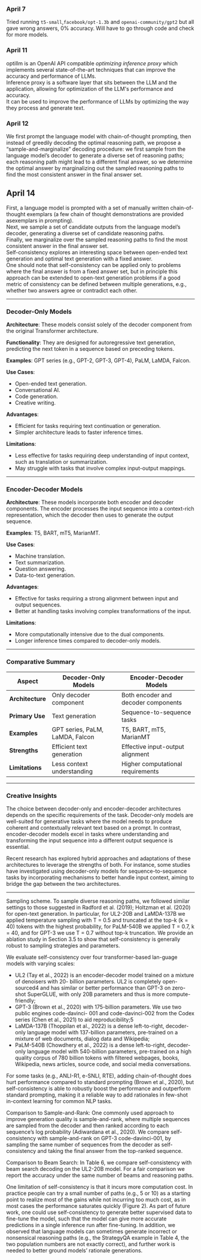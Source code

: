 ### April 7
Tried running `t5-small`,`facebook/opt-1.3b` and `openai-community/gpt2` but all gave wrong answers, 0% accuracy. Will have to go through code and check for more models.  

### April 11
optillm is an OpenAI API compatible _optimizing inference proxy_ which implements several state-of-the-art techniques that can improve the accuracy and performance of LLMs.  
Inference proxy is a software layer that sits between the LLM and the application, allowing for optimization of the LLM's performance and accuracy.  
It can be used to improve the performance of LLMs by optimizing the way they process and generate text.

### April 12
 We first prompt the language model
with chain-of-thought prompting, then instead of greedily decoding the optimal reasoning path, we
propose a “sample-and-marginalize” decoding procedure: we first sample from the language model’s
decoder to generate a diverse set of reasoning paths; each reasoning path might lead to a different
final answer, so we determine the optimal answer by marginalizing out the sampled reasoning paths
to find the most consistent answer in the final answer set.

## April 14
First, a language model is prompted with a set of manually written chain-of-thought exemplars (a few chain of thought demonstrations are provided asexemplars in prompting).  
Next, we sample a set of candidate outputs from the language model’s decoder, generating a diverse set of
candidate reasoning paths.  
Finally, we marginalize over the sampled reasoning paths to find the most consistent answer in the final answer set.  
Self-consistency explores an interesting space between open-ended text generation and optimal
text generation with a fixed answer.  
One should note that self-consistency can be applied
only to problems where the final answer is from a fixed answer set, but in principle this approach can
be extended to open-text generation problems if a good metric of consistency can be defined between
multiple generations, e.g., whether two answers agree or contradict each other.

---

### Decoder-Only Models

**Architecture**: These models consist solely of the decoder component from the original Transformer architecture.

**Functionality**: They are designed for autoregressive text generation, predicting the next token in a sequence based on preceding tokens.

**Examples**: GPT series (e.g., GPT-2, GPT-3, GPT-4), PaLM, LaMDA, Falcon.

**Use Cases**:
- Open-ended text generation.
- Conversational AI.
- Code generation.
- Creative writing.

**Advantages**:
- Efficient for tasks requiring text continuation or generation.
- Simpler architecture leads to faster inference times.

**Limitations**:
- Less effective for tasks requiring deep understanding of input context, such as translation or summarization.
- May struggle with tasks that involve complex input-output mappings.

---

### Encoder-Decoder Models

**Architecture**: These models incorporate both encoder and decoder components. The encoder processes the input sequence into a context-rich representation, which the decoder then uses to generate the output sequence.

**Examples**: T5, BART, mT5, MarianMT.

**Use Cases**:
- Machine translation.
- Text summarization.
- Question answering.
- Data-to-text generation.

**Advantages**:
- Effective for tasks requiring a strong alignment between input and output sequences.
- Better at handling tasks involving complex transformations of the input.

**Limitations**:
- More computationally intensive due to the dual components.
- Longer inference times compared to decoder-only models.

---

### Comparative Summary

| Aspect              | Decoder-Only Models                     | Encoder-Decoder Models                      |
|---------------------|-----------------------------------------|---------------------------------------------|
| **Architecture**    | Only decoder component                  | Both encoder and decoder components         |
| **Primary Use**     | Text generation                         | Sequence-to-sequence tasks                  |
| **Examples**        | GPT series, PaLM, LaMDA, Falcon         | T5, BART, mT5, MarianMT                     |
| **Strengths**       | Efficient text generation               | Effective input-output alignment            |
| **Limitations**     | Less context understanding              | Higher computational requirements           |

---

### Creative Insights

The choice between decoder-only and encoder-decoder architectures depends on the specific requirements of the task. Decoder-only models are well-suited for generative tasks where the model needs to produce coherent and contextually relevant text based on a prompt. In contrast, encoder-decoder models excel in tasks where understanding and transforming the input sequence into a different output sequence is essential.

Recent research has explored hybrid approaches and adaptations of these architectures to leverage the strengths of both. For instance, some studies have investigated using decoder-only models for sequence-to-sequence tasks by incorporating mechanisms to better handle input context, aiming to bridge the gap between the two architectures.

---

Sampling scheme. To sample diverse reasoning paths, we followed similar settings to those
suggested in Radford et al. (2019); Holtzman et al. (2020) for open-text generation. In particular, for
UL2-20B and LaMDA-137B we applied temperature sampling with T = 0.5 and truncated at the
top-k (k = 40) tokens with the highest probability, for PaLM-540B we applied T = 0.7, k = 40, and
for GPT-3 we use T = 0.7 without top-k truncation. We provide an ablation study in Section 3.5 to
show that self-consistency is generally robust to sampling strategies and parameters.
 
We evaluate self-consistency over four transformer-based lan-guage models with varying scales:
- UL2 (Tay et al., 2022) is an encoder-decoder model trained on a mixture of denoisers with 20-
billion parameters. UL2 is completely open-sourced4 and has similar or better performance than
GPT-3 on zero-shot SuperGLUE, with only 20B parameters and thus is more compute-friendly;
- GPT-3 (Brown et al., 2020) with 175-billion parameters. We use two public engines code-davinci-
001 and code-davinci-002 from the Codex series (Chen et al., 2021) to aid reproducibility;5
- LaMDA-137B (Thoppilan et al., 2022) is a dense left-to-right, decoder-only language model with
137-billion parameters, pre-trained on a mixture of web documents, dialog data and Wikipedia;
- PaLM-540B (Chowdhery et al., 2022) is a dense left-to-right, decoder-only language model with
540-billion parameters, pre-trained on a high quality corpus of 780 billion tokens with filtered
webpages, books, Wikipedia, news articles, source code, and social media conversations.

For some tasks (e.g., ANLI-R1, e-SNLI, RTE),
adding chain-of-thought does hurt performance compared to standard prompting (Brown et al., 2020),
but self-consistency is able to robustly boost the performance and outperform standard prompting,
making it a reliable way to add rationales in few-shot in-context learning for common NLP tasks.

Comparison to Sample-and-Rank: One commonly used approach to improve generation quality is
sample-and-rank, where multiple sequences are sampled from the decoder and then ranked according
to each sequence’s log probability (Adiwardana et al., 2020). We compare self-consistency with
sample-and-rank on GPT-3 code-davinci-001, by sampling the same number of sequences from the
decoder as self-consistency and taking the final answer from the top-ranked sequence.

Comparison to Beam Search: In Table 6, we compare self-consistency with beam search decoding
on the UL2-20B model. For a fair comparison we report the accuracy under the same number of
beams and reasoning paths.

One limitation of self-consistency is that it incurs more computation cost. In practice people can try a
small number of paths (e.g., 5 or 10) as a starting point to realize most of the gains while not incurring
too much cost, as in most cases the performance saturates quickly (Figure 2). As part of future work,
one could use self-consistency to generate better supervised data to fine-tune the model, such that the
model can give more accurate predictions in a single inference run after fine-tuning. In addition, we
observed that language models can sometimes generate incorrect or nonsensical reasoning paths (e.g.,
the StrategyQA example in Table 4, the two population numbers are not exactly correct), and further
work is needed to better ground models’ rationale generations.

